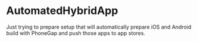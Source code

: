 # AutomatedHybridApp
Just trying to prepare setup that will automatically prepare iOS and Android build with PhoneGap and push those apps to app stores.
